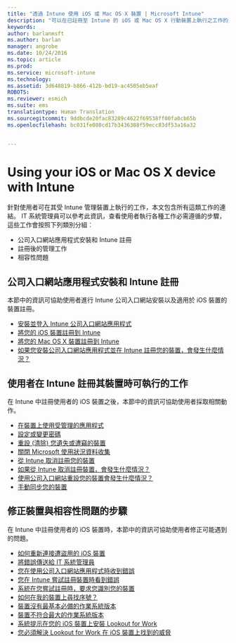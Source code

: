 ```yaml
---
title: "透過 Intune 使用 iOS 或 Mac OS X 裝置 | Microsoft Intune"
description: "可以在已註冊至 Intune 的 iOS 或 Mac OS X 行動裝置上執行之工作的連結清單"
keywords: 
author: barlanmsft
ms.author: barlan
manager: angrobe
ms.date: 10/24/2016
ms.topic: article
ms.prod: 
ms.service: microsoft-intune
ms.technology: 
ms.assetid: 3d648819-b866-412b-bd19-ac4505eb5eaf
ROBOTS: 
ms.reviewer: esmich
ms.suite: ems
translationtype: Human Translation
ms.sourcegitcommit: 9ddbcde20fac83289c4622f69538ff00fa0cb65b
ms.openlocfilehash: bc031fe080cd17b3436388f59ecc83df53a16a32


---
```


# <a name="using-your-ios-or-mac-os-x-device-with-intune"></a>Using your iOS or Mac OS X device with Intune

針對使用者可在其受 Intune 管理裝置上執行的工作，本文包含所有這類工作的連結。 IT 系統管理員可以參考此資訊，查看使用者執行各種工作必需遵循的步驟，這些工作會按照下列類別分組︰
- 公司入口網站應用程式安裝和 Intune 註冊
- 註冊後的管理工作
- 相容性問題

## <a name="company-portal-app-installation-and-intune-enrollment"></a>公司入口網站應用程式安裝和 Intune 註冊

本節中的資訊可協助使用者進行 Intune 公司入口網站安裝以及適用於 iOS 裝置的裝置註冊。

- [安裝並登入 Intune 公司入口網站應用程式](install-and-sign-in-to-the-intune-company-portal-app-ios.md)
- [將您的 iOS 裝置註冊到 Intune](enroll-your-device-in-intune-ios.md)
- [將您的 Mac OS X 裝置註冊到 Intune](enroll-your-device-in-intune-mac-os-x.md)
- [如果您安裝公司入口網站應用程式並在 Intune 註冊您的裝置，會發生什麼情況？](what-happens-if-you-install-the-Company-Portal-app-and-enroll-your-device-in-intune-ios.md)

## <a name="things-users-can-do-when-their-device-is-enrolled-in-intune"></a>使用者在 Intune 註冊其裝置時可執行的工作

在 Intune 中註冊使用者的 iOS 裝置之後，本節中的資訊可協助使用者採取相關動作。

- [在裝置上使用受管理的應用程式](use-managed-apps-on-your-device-ios.md)
- [設定或變更密碼](set-or-change-your-passcode-ios.md)
- [重設 (清除) 您遺失或遭竊的裝置](reset-erase-your-lost-or-stolen-device-ios.md)
- [關閉 Microsoft 使用狀況資料收集](turn-off-microsoft-usage-data-collection-ios.md)
- [從 Intune 取消註冊您的裝置](unenroll-your-device-from-intune-ios.md)
- [如果從 Intune 取消註冊裝置，會發生什麼情況？](what-happens-if-you-unenroll-your-device-from-intune-ios.md)
- [使用公司入口網站重設您的裝置會發生什麼情況？](what-happens-if-you-reset-your-device-using-the-company-portal-ios.md)
- [手動同步您的裝置](sync-your-device-manually-ios.md)

## <a name="steps-to-fix-device-and-compliance-issues"></a>修正裝置與相容性問題的步驟

在 Intune 中註冊使用者的 iOS 裝置時，本節中的資訊可協助使用者修正可能遇到的問題。

- [如何重新連接遭盜用的 iOS 裝置](how-to-reconnect-a-compromised-ios-device.md)
- [將錯誤傳送給 IT 系統管理員](send-errors-to-your-it-admin-ios.md)
- [您在使用公司入口網站應用程式時收到錯誤](you-get-an-error-while-using-the-company-portal-app-ios.md)
- [您在 Intune 嘗試註冊裝置時看到錯誤](you-see-errors-while-trying-to-enroll-your-device-in-intune-ios.md)
- [系統在您嘗試註冊時，要求您識別您的裝置](you-are-asked-to-identify-your-device-when-trying-to-enroll-ios.md)
- [如何在我的裝置上尋找序號？](how-do-i-find-the-serial-number-on-my-device-ios.md)
- [裝置沒有最基本必備的作業系統版本](device-doesnt-have-the-required-minimum-operating-system-version-ios.md)
- [裝置不符合最大的作業系統版本](device-doesnt-comply-with-the-maximum-operating-system-version-ios.md)
- [系統提示在您的 iOS 裝置上安裝 Lookout for Work](you-are-prompted-to-install-lookout-for-work-ios.md)
- [您必須解決 Lookout for Work 在 iOS 裝置上找到的威脅](you-need-to-resolve-a-threat-found-by-lookout-for-work-ios.md)



<!--HONumber=Nov16_HO1-->


